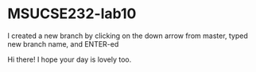 # MSUCSE232-lab10

I created a new branch by clicking on the down arrow from master, typed new branch name, and ENTER-ed

Hi there! I hope your day is lovely too.
